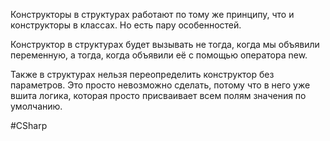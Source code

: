 Конструкторы в структурах работают по тому же принципу, что и конструкторы в классах. Но есть пару особенностей.

Конструктор в структурах будет вызывать не тогда, когда мы объявили переменную, а тогда, когда объявили её с помощью оператора new.

Также в структурах нельзя переопределить конструктор без параметров. Это просто невозможно сделать, потому что в него уже вшита логика, которая просто присваивает всем полям значения по умолчанию.

#CSharp 